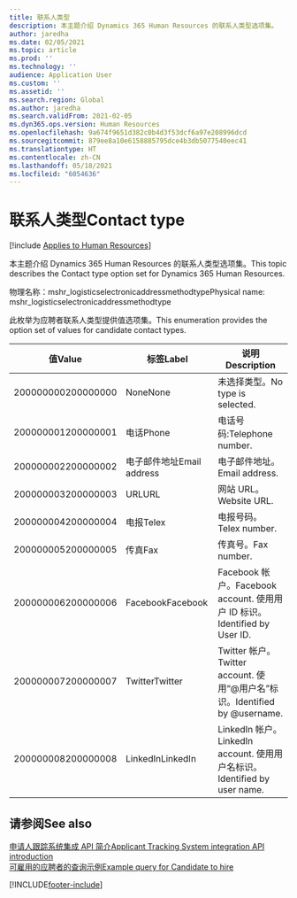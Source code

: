 ```yaml
---
title: 联系人类型
description: 本主题介绍 Dynamics 365 Human Resources 的联系人类型选项集。
author: jaredha
ms.date: 02/05/2021
ms.topic: article
ms.prod: ''
ms.technology: ''
audience: Application User
ms.custom: ''
ms.assetid: ''
ms.search.region: Global
ms.author: jaredha
ms.search.validFrom: 2021-02-05
ms.dyn365.ops.version: Human Resources
ms.openlocfilehash: 9a674f9651d382c0b4d3f53dcf6a97e208996dcd
ms.sourcegitcommit: 879ee8a10e6158885795dce4b3db5077540eec41
ms.translationtype: HT
ms.contentlocale: zh-CN
ms.lasthandoff: 05/18/2021
ms.locfileid: "6054636"
---
```

# <a name="contact-type"></a><span data-ttu-id="719aa-103">联系人类型</span><span class="sxs-lookup"><span data-stu-id="719aa-103">Contact type</span></span>

[!include [Applies to Human Resources](../includes/applies-to-hr.md)]

<span data-ttu-id="719aa-104">本主题介绍 Dynamics 365 Human Resources 的联系人类型选项集。</span><span class="sxs-lookup"><span data-stu-id="719aa-104">This topic describes the Contact type option set for Dynamics 365 Human Resources.</span></span>

<span data-ttu-id="719aa-105">物理名称：mshr_logisticselectronicaddressmethodtype</span><span class="sxs-lookup"><span data-stu-id="719aa-105">Physical name: mshr_logisticselectronicaddressmethodtype</span></span>

<span data-ttu-id="719aa-106">此枚举为应聘者联系人类型提供值选项集。</span><span class="sxs-lookup"><span data-stu-id="719aa-106">This enumeration provides the option set of values for candidate contact types.</span></span> 

| <span data-ttu-id="719aa-107">值</span><span class="sxs-lookup"><span data-stu-id="719aa-107">Value</span></span> | <span data-ttu-id="719aa-108">标签</span><span class="sxs-lookup"><span data-stu-id="719aa-108">Label</span></span> | <span data-ttu-id="719aa-109">说明</span><span class="sxs-lookup"><span data-stu-id="719aa-109">Description</span></span> |
| --- | --- | --- |
| <span data-ttu-id="719aa-110">200000000</span><span class="sxs-lookup"><span data-stu-id="719aa-110">200000000</span></span> | <span data-ttu-id="719aa-111">None</span><span class="sxs-lookup"><span data-stu-id="719aa-111">None</span></span> | <span data-ttu-id="719aa-112">未选择类型。</span><span class="sxs-lookup"><span data-stu-id="719aa-112">No type is selected.</span></span> |
| <span data-ttu-id="719aa-113">200000001</span><span class="sxs-lookup"><span data-stu-id="719aa-113">200000001</span></span> | <span data-ttu-id="719aa-114">电话</span><span class="sxs-lookup"><span data-stu-id="719aa-114">Phone</span></span> | <span data-ttu-id="719aa-115">电话号码:</span><span class="sxs-lookup"><span data-stu-id="719aa-115">Telephone number.</span></span> |
| <span data-ttu-id="719aa-116">200000002</span><span class="sxs-lookup"><span data-stu-id="719aa-116">200000002</span></span> | <span data-ttu-id="719aa-117">电子邮件地址</span><span class="sxs-lookup"><span data-stu-id="719aa-117">Email address</span></span> | <span data-ttu-id="719aa-118">电子邮件地址。</span><span class="sxs-lookup"><span data-stu-id="719aa-118">Email address.</span></span> |
| <span data-ttu-id="719aa-119">200000003</span><span class="sxs-lookup"><span data-stu-id="719aa-119">200000003</span></span> | <span data-ttu-id="719aa-120">URL</span><span class="sxs-lookup"><span data-stu-id="719aa-120">URL</span></span> | <span data-ttu-id="719aa-121">网站 URL。</span><span class="sxs-lookup"><span data-stu-id="719aa-121">Website URL.</span></span> |
| <span data-ttu-id="719aa-122">200000004</span><span class="sxs-lookup"><span data-stu-id="719aa-122">200000004</span></span> | <span data-ttu-id="719aa-123">电报</span><span class="sxs-lookup"><span data-stu-id="719aa-123">Telex</span></span> | <span data-ttu-id="719aa-124">电报号码。</span><span class="sxs-lookup"><span data-stu-id="719aa-124">Telex number.</span></span> |
| <span data-ttu-id="719aa-125">200000005</span><span class="sxs-lookup"><span data-stu-id="719aa-125">200000005</span></span> | <span data-ttu-id="719aa-126">传真</span><span class="sxs-lookup"><span data-stu-id="719aa-126">Fax</span></span> | <span data-ttu-id="719aa-127">传真号。</span><span class="sxs-lookup"><span data-stu-id="719aa-127">Fax number.</span></span> |
| <span data-ttu-id="719aa-128">200000006</span><span class="sxs-lookup"><span data-stu-id="719aa-128">200000006</span></span> | <span data-ttu-id="719aa-129">Facebook</span><span class="sxs-lookup"><span data-stu-id="719aa-129">Facebook</span></span> | <span data-ttu-id="719aa-130">Facebook 帐户。</span><span class="sxs-lookup"><span data-stu-id="719aa-130">Facebook account.</span></span> <span data-ttu-id="719aa-131">使用用户 ID 标识。</span><span class="sxs-lookup"><span data-stu-id="719aa-131">Identified by User ID.</span></span> |
| <span data-ttu-id="719aa-132">200000007</span><span class="sxs-lookup"><span data-stu-id="719aa-132">200000007</span></span> | <span data-ttu-id="719aa-133">Twitter</span><span class="sxs-lookup"><span data-stu-id="719aa-133">Twitter</span></span> | <span data-ttu-id="719aa-134">Twitter 帐户。</span><span class="sxs-lookup"><span data-stu-id="719aa-134">Twitter account.</span></span> <span data-ttu-id="719aa-135">使用“@用户名”标识。</span><span class="sxs-lookup"><span data-stu-id="719aa-135">Identified by @username.</span></span> |
| <span data-ttu-id="719aa-136">200000008</span><span class="sxs-lookup"><span data-stu-id="719aa-136">200000008</span></span> | <span data-ttu-id="719aa-137">LinkedIn</span><span class="sxs-lookup"><span data-stu-id="719aa-137">LinkedIn</span></span> | <span data-ttu-id="719aa-138">LinkedIn 帐户。</span><span class="sxs-lookup"><span data-stu-id="719aa-138">LinkedIn account.</span></span> <span data-ttu-id="719aa-139">使用用户名标识。</span><span class="sxs-lookup"><span data-stu-id="719aa-139">Identified by user name.</span></span> |

## <a name="see-also"></a><span data-ttu-id="719aa-140">请参阅</span><span class="sxs-lookup"><span data-stu-id="719aa-140">See also</span></span>

[<span data-ttu-id="719aa-141">申请人跟踪系统集成 API 简介</span><span class="sxs-lookup"><span data-stu-id="719aa-141">Applicant Tracking System integration API introduction</span></span>](hr-admin-integration-ats-api-introduction.md)<br>
[<span data-ttu-id="719aa-142">可雇用的应聘者的查询示例</span><span class="sxs-lookup"><span data-stu-id="719aa-142">Example query for Candidate to hire</span></span>](hr-admin-integration-ats-api-candidate-to-hire-example-query.md)


[!INCLUDE[footer-include](../includes/footer-banner.md)]